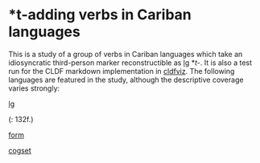 # \*t-adding verbs in Cariban languages

This is a study of a group of verbs in Cariban languages which take an idiosyncratic third-person marker reconstructible as [lg](LanguageTable#cldf:PC) \**t-*.
It is also a test run for the CLDF markdown implementation in [cldfviz](https://github.com/cldf/cldfviz).
The following languages are featured in the study, although the descriptive coverage varies strongly:

[lg](LanguageTable#cldf:__all__)

([](cldf/sources.bib?ref&with_internal_ref_link=references#cldf:waiwaihawkins1998): 132f.)

[form](FormTable?#cldf:6)

[cogset](CognatesetTable?#cldf:6)